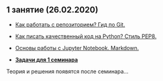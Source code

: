 
## 1 занятие (26.02.2020)

* [Как работать с репозиторием? Гид по Git.](https://nbviewer.jupyter.org/github/roctbb/dpo-python/blob/master/1%20%D0%B7%D0%B0%D0%BD%D1%8F%D1%82%D0%B8%D0%B5%20%2826-02%29/git.ipynb)
* [Как писать качественный код на Python? Стиль PEP8.](https://nbviewer.jupyter.org/github/roctbb/dpo-python/blob/master/1%20%D0%B7%D0%B0%D0%BD%D1%8F%D1%82%D0%B8%D0%B5%20%2826-02%29/Coding_Style.ipynb) 
* [Основы работы с Jupyter Notebook. Markdown.](https://nbviewer.jupyter.org/github/roctbb/dpo-python/blob/master/1%20%D0%B7%D0%B0%D0%BD%D1%8F%D1%82%D0%B8%D0%B5%20%2826-02%29/Jupyter.ipynb)

* **[Задачи для 1 семинара](https://github.com/roctbb/dpo-python/blob/master/1%20%D0%B7%D0%B0%D0%BD%D1%8F%D1%82%D0%B8%D0%B5%20(26-02)/%D0%97%D0%B0%D0%B4%D0%B0%D1%87%D0%B8.ipynb)**

Теория и решения появятся после семинара...
